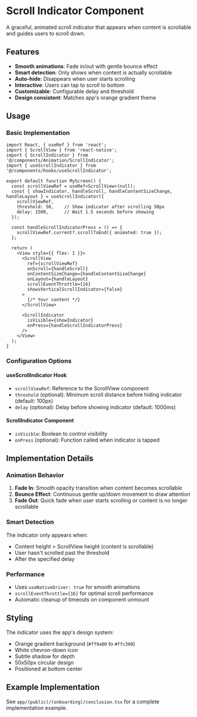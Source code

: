 # Scroll Indicator Component

A graceful, animated scroll indicator that appears when content is scrollable and guides users to scroll down.

## Features

- **Smooth animations**: Fade in/out with gentle bounce effect
- **Smart detection**: Only shows when content is actually scrollable
- **Auto-hide**: Disappears when user starts scrolling
- **Interactive**: Users can tap to scroll to bottom
- **Customizable**: Configurable delay and threshold
- **Design consistent**: Matches app's orange gradient theme

## Usage

### Basic Implementation

```tsx
import React, { useRef } from 'react';
import { ScrollView } from 'react-native';
import { ScrollIndicator } from '@/components/Animation/ScrollIndicator';
import { useScrollIndicator } from '@/components/hooks/useScrollIndicator';

export default function MyScreen() {
  const scrollViewRef = useRef<ScrollView>(null);
  const { showIndicator, handleScroll, handleContentSizeChange, handleLayout } = useScrollIndicator({
    scrollViewRef,
    threshold: 50,    // Show indicator after scrolling 50px
    delay: 1500,      // Wait 1.5 seconds before showing
  });

  const handleScrollIndicatorPress = () => {
    scrollViewRef.current?.scrollToEnd({ animated: true });
  };

  return (
    <View style={{ flex: 1 }}>
      <ScrollView
        ref={scrollViewRef}
        onScroll={handleScroll}
        onContentSizeChange={handleContentSizeChange}
        onLayout={handleLayout}
        scrollEventThrottle={16}
        showsVerticalScrollIndicator={false}
      >
        {/* Your content */}
      </ScrollView>
      
      <ScrollIndicator 
        isVisible={showIndicator} 
        onPress={handleScrollIndicatorPress}
      />
    </View>
  );
}
```

### Configuration Options

#### useScrollIndicator Hook

- `scrollViewRef`: Reference to the ScrollView component
- `threshold` (optional): Minimum scroll distance before hiding indicator (default: 100px)
- `delay` (optional): Delay before showing indicator (default: 1000ms)

#### ScrollIndicator Component

- `isVisible`: Boolean to control visibility
- `onPress` (optional): Function called when indicator is tapped

## Implementation Details

### Animation Behavior

1. **Fade In**: Smooth opacity transition when content becomes scrollable
2. **Bounce Effect**: Continuous gentle up/down movement to draw attention
3. **Fade Out**: Quick fade when user starts scrolling or content is no longer scrollable

### Smart Detection

The indicator only appears when:
- Content height > ScrollView height (content is scrollable)
- User hasn't scrolled past the threshold
- After the specified delay

### Performance

- Uses `useNativeDriver: true` for smooth animations
- `scrollEventThrottle={16}` for optimal scroll performance
- Automatic cleanup of timeouts on component unmount

## Styling

The indicator uses the app's design system:
- Orange gradient background (`#ff9a00` to `#ffc300`)
- White chevron-down icon
- Subtle shadow for depth
- 50x50px circular design
- Positioned at bottom center

## Example Implementation

See `app/(public)/(onboarding)/conclusion.tsx` for a complete implementation example. 